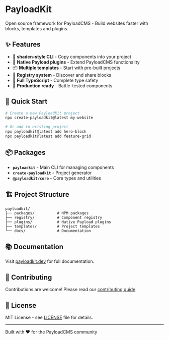 # PayloadKit

Open source framework for PayloadCMS - Build websites faster with blocks, templates and plugins.

## ✨ Features

- 🧩 **shadcn-style CLI** - Copy components into your project
- 🔌 **Native Payload plugins** - Extend PayloadCMS functionality  
- 📦 **Multiple templates** - Start with pre-built projects
- 🎨 **Registry system** - Discover and share blocks
- 📝 **Full TypeScript** - Complete type safety
- 🚀 **Production ready** - Battle-tested components

## 🚀 Quick Start

```bash
# Create a new PayloadKit project
npx create-payloadkit@latest my-website

# Or add to existing project
npx payloadkit@latest add hero-block
npx payloadkit@latest add feature-grid
```

## 📦 Packages

- **`payloadkit`** - Main CLI for managing components
- **`create-payloadkit`** - Project generator
- **`@payloadkit/core`** - Core types and utilities

## 🏗️ Project Structure

```
payloadkit/
├── packages/          # NPM packages
├── registry/          # Component registry  
├── plugins/           # Native Payload plugins
├── templates/         # Project templates
└── docs/              # Documentation
```

## 📚 Documentation

Visit [payloadkit.dev](https://payloadkit.dev) for full documentation.

## 🤝 Contributing

Contributions are welcome! Please read our [contributing guide](CONTRIBUTING.md).

## 📄 License

MIT License - see [LICENSE](LICENSE) file for details.

---

Built with ❤️ for the PayloadCMS community